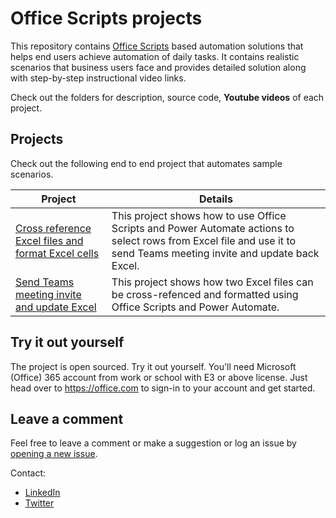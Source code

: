 # Office Scripts projects

This repository contains [Office Scripts](https://docs.microsoft.com/office/dev/scripts/overview/excel) based automation solutions that helps end users achieve automation of daily tasks. It contains realistic scenarios that business users face and provides detailed solution along with step-by-step instructional video links. 

Check out the folders for description, source code, **Youtube videos** of each project. 

## Projects

Check out the following end to end project that automates sample scenarios. 

| Project | Details |
|---------|---------|
| [Cross reference Excel files and format Excel cells](Event%20Cross%20Reference/readme.md)    | This project shows how to use Office Scripts and Power Automate actions to select rows from Excel file and use it to send Teams meeting invite and update back Excel.        |
| [Send Teams meeting invite and update Excel](Excel%20and%20Teams%20Invite/README.MD)    | This project shows how two Excel files can be cross-refenced and formatted using Office Scripts and Power Automate.        |


## Try it out yourself

The project is open sourced. Try it out yourself. You'll need Microsoft (Office) 365 account from work or school with E3 or above license. Just head over to https://office.com to sign-in to your account and get started.

## Leave a comment
Feel free to leave a comment or make a suggestion or log an issue by [opening a new issue](https://github.com/sumurthy/officescripts-projects/issues).

Contact: 

* [LinkedIn](https://www.linkedin.com/in/rsudhi/)
* [Twitter](https://twitter.com/rsudhi)
